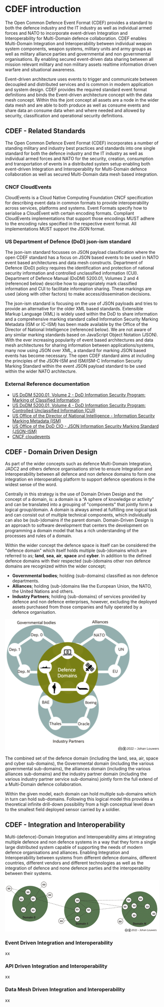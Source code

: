 # CDEF introduction 
The Open Common Defence Event Format (CDEF) provides a standard to both the defence industry and the IT industry as well as individual armed forces and NATO to incorporate event-driven Integration and Interoperability for Multi-Domain defence collaboration. CDEF enables Multi-Domain Integration and Interoperability between individual weapon system components, weapon systems, military units and army groups as well as military alliance parties and governmental and non governmental organisations. By enabling secured event-driven data sharing between all mission relevant military and non military assets realtime information driven warfare and situational awareness. 

Event-driven architecture uses events to trigger and communicate between decoupled and distributed services and is common in modern application and system design. CDEF provides the required standard event format definitions and binds the Event-driven architecture concept with the data mesh concept. Within this the jont concept all assets are a node in the wider data mesh and are able to both produce as well as consume events and share data an consume data when and where needed and allowed by security, classification and operational security definitions. 


## CDEF - Related Standards
The Open Common Defence Event Format (CDEF) incorporates a number of standing military and industry best practices and standards into one single standard for both the defence industry and the IT industry as well as individual armed forces and NATO for the security, creation, consumption and transportation of events in a distributed system setup enabling both event-driven Integration and Interoperability for Multi-Domain defence collaboration as well as secured Multi-Domain data mesh based integration. 

### CNCF CloudEvents
CloudEvents is a Cloud Native Computing Foundation CNCF specification for describing event data in common formats to provide interoperability across services, platforms and systems. Event Formats specify how to serialise a CloudEvent with certain encoding formats. Compliant CloudEvents implementations that support those encodings MUST adhere to the encoding rules specified in the respective event format. All implementations MUST support the JSON format.

### US Department of Defence (DoD) json-ism standard
The json-ism standard focusses on JSON payload classification where the open CDEF standard has a focus on JSON based events to be used in NATO event based architectures and data mesh constructs. Department of Defence (DoD) policy requires the identification and protection of national security information and controlled unclassified information (CUI). Department of Defence Manual (DoDM) 5200.01, Volumes 2 and 4 (referenced below) describe how to appropriately mark classified information and CUI to facilitate information sharing. These markings are used (along with other factors) to make access/dissemination decisions.

The json-ism standard is focusing on the use of JSON payloads and tries to provide an alternative for the older XML based standards. Extensible Markup Language (XML) is widely used within the DoD to share information and a comprehensive marking standard called Information Security Marking Metadata (ISM or IC-ISM) has been made available by the Office of the Director of National Intelligence (referenced below). We are not aware of any similar marking standards based on JavaScript Object Notation (JSON). With the ever increasing popularity of event based architectures and data mesh architectures for sharing information between applications/systems, many now using JSON over XML, a standard for marking JSON based events has become necessary. The open CDEF standard aims at including the principles of the JSON-ISM and ISM/ISM-C Information Security Marking Standard within the event JSON payload standard to be used within the wider NATO architecture.

### External Reference documentation
* [US DoDM 5200.01, Volume 2 - DoD Information Security Program: Marking of Classified Information](http://www.dtic.mil/whs/directives/corres/pdf/520001_vol2.pdf)
* [US DoDM 5200.01, Volume 4 - DoD Information Security Program: Controlled Unclassified Information (CUI)](http://www.dtic.mil/whs/directives/corres/pdf/520001_vol4.pdf)
* [US Office of the Director of National Intelligence - Information Security Marking Metadata (ISM)](https://www.dni.gov/index.php/about/organization/chief-information-officer/information-security-marking-metadata)
* [US Office of the DoD CIO - JSON Information Security Marking Standard (JSON-ISM)](https://github.com/DoDCIO/json-ism/)
* [CNCF cloudevents](https://cloudevents.io/)

## CDEF - Domain Driven Design
As part of the wider concepts such as defence Multi-Domain Integration, JADC2 and others defence organisations strive to ensure Integration and Interoperability between all defence and non defence domains to form one integration en interoperating platform to support defence operations in the widest sense of the word. 

Centrally in this strategy is the use of Domain Driven Design and the concept of a domain, is: a domain is a “A sphere of knowledge or activity” and can be translated into a grouping of "components" that jointly form a logical group/domain. A domain is always aimed at fulfilling one logical task and can consist out of multiple technical components, which individually can also be (sub-)domains if the parent domain. Domain-Driven Design is an approach to software development that centers the development on programming a domain model that has a rich understanding of the processes and rules of a domain. 

Within the wider concept the defence space is itself can be considered the "defence domain" which itself holds multiple (sub-)domains which are referred to as; **land**, **sea**, **air**, **space** and **cyber**. In addition to the defined defence domains with their respected (sub-)domains other non defence domains are recognized within the wider concept; 

* **Governmental bodies**; holding (sub-domains) classified as non defence departments. 
* **Alliances**; holding (sub-)domains like the European Union, the NATO, the United Nations and others.
* **Industry Partners**; holding (sub-domains) of services provided by defence and non defence enterprises, however, excluding the deployed assets purchased from those companies and fully operated by a defence organisation. 

![All defence and governmental domains](doc/images/CDEF_allDomains_overview_v2.png)

The combined set of the defence domain (including the land, sea, air, space and cyber sub-domains), the Governmental domain (including the various governmental sub-domains), the alliances domain (including the various alliances sub-domains) and the industry partner domain (including the various industry partner service sub-domains) jointly form the full extend of a Multi-Domain defence collaboration.  

Within the given model, each domain can hold multiple sub-domains which in turn can hold sub-domains. Following this logical model this provides a theoretical infinite drill-down possibility from a high conceptual level down to the smallest field deployed sensor carried by a soldier.

## CDEF - Integration and Interoperability
Multi-(defence)-Domain Integration and Interoperability aims at integrating multiple defence and non defence systems in a way that they form a single large distributed system capable of supporting the needs of modern defence organisations and alliances. Enabling Integration and Interoperability between systems from different defence domains, different countries, different vendors and different technologies as well as the integration of defence and none defence parties and the interoperability between their systems.

![CDEF multidomains](doc/images/CDEF_multidomain_image_v3.png)

### Event Driven Integration and Interoperability
xx

### API Driven Integration and Interoperability
xx

### Data Mesh Driven Integration and Interoperability
xx
